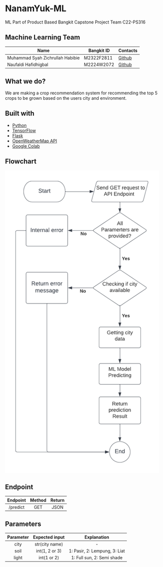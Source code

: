 # NanamYuk-ML
ML Part of Product Based Bangkit Capstone Project Team C22-PS316

## Machine Learning Team
|  Name | Bangkit ID | Contacts |
| ------------ | ------------ | ------------ |
| Muhammad Syah Zichrullah Habibie | M2322F2811 | [Github](https://github.com/MSZHabibie)  |
| Naufaldi Hafidhigbal | M2224W2072 | [Github](https://github.com/GajAhmadaaa) |

## What we do?
We are making a crop recommendation system for recommending the top 5 crops to be grown based on the users city and environment.

## Built with
- [Python](https://www.python.org/ "Python")
- [TensorFlow](https://www.tensorflow.org/ "TensorFlow")
- [Flask](https://flask.palletsprojects.com/en/2.1.x/ "Flask")
- [OpenWeatherMap API](https://openweathermap.org/ "OpenWeatherMap API")
- [Google Colab](https://colab.research.google.com/ "Google Colab")

## Flowchart
![Flowchart](https://raw.githubusercontent.com/GajAhmadaaa/NanamYuk-ML/main/images/NanamYuk!-ML_Flowchart.png)

## Endpoint
| Endpoint | Method | Return |
| :------------: |  :------------: |  :------------: |
| /predict | GET | JSON |

## Parameters
| Parameter | Expected input | Explanation |
| :------------: |  :------------: |  :------------: |
| city | str(city name) | - |
| soil | int(1, 2 or 3)| 1: Pasir, 2: Lempung, 3: Liat |
| light | int(1 or 2) | 1: Full sun, 2: Semi shade |

